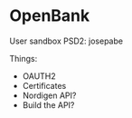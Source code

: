 # OpenBank



User sandbox PSD2: josepabe

Things: 
- OAUTH2
- Certificates
- Nordigen API?
- Build the API?
